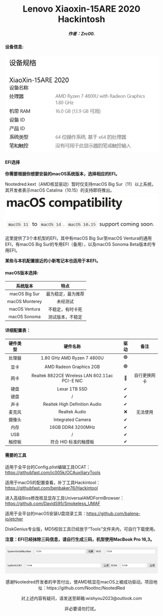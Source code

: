 <h1 align="Center">Lenovo Xiaoxin-15ARE 2020 Hackintosh</h1>



<h5 align = "Center">作者：Zrc00.</h5>

#### 设备信息:

![sysinfo](./img/sysinfo.png)

#### EFI选择

**你需要根据你想要安装的macOS系统版本，选择相应的EFI。**

Nootedred.kext（AMD核显驱动）暂时仅支持macOS Big Sur（11）以上系统，其开发者表示macOS Catalina（10.15）的支持即将推出。![macOS-Support](./img/macOS-Support.png)

这里提供了3个本机型的EFI，其中有macOS Big Sur至macOS Ventura的通用EFI，有macOS Big Sur的专用EFI（备用），以及macOS Sonoma Beta版本的专用EFI。

**某些与本机配置接近的小新笔记本也适用于本EFI。**

#### macOS版本选择:

|    系统版本    |        特点        |
| :------------: | :----------------: |
| macOS Big Sur  | 最为稳定，最为推荐 |
| macOS Monterey |      未经测试      |
| macOS Ventura  |  不稳定，有时卡死  |
|  macOS Sonoma  |  测试版本，不稳定  |

#### 详细配置表：

| 硬件类型 |                    硬件名称                    | 驱动 |     备注     |
| :------: | :--------------------------------------------: | :--: | :----------: |
|  处理器  |           1.80 GHz AMD Ryzen 7 4800U           |  🟢   |              |
|   显卡   |            AMD Radeon Graphics 2GB             |  🟢   |              |
|   网卡   | Realtek 8822CE Wireless LAN 802.11ac PCI-E NIC |  🔴   | 自行更换网卡 |
|   硬盘   |                 Lexar 1TB SSD                  |  ✔   |              |
|   键盘   |                       /                        |  ✔   |              |
|   声卡   |         Realtek High Definition Audio          |  ✔   |              |
|  麦克风  |                 Realtek Audio                  |  ❌   |   无法使用   |
|  摄像头  |               Integrated Camera                |  ✔   |              |
|   内存   |               16GB DDR4 3200MHz                |  ✔   |              |
|   USB    |                       /                        |  ✔   |              |
|  触控板  |             符合 HID 标准的触摸板              |  ✔   |              |

#### 需要的工具

适用于全平台的Config.plist编辑工具OCAT：https://githubfast.com/ic005k/OCAuxiliaryTools

适用于macOS的配置查看，补丁工具Hackintool：https://githubfast.com/benbaker76/Hackintool

进入高级Bios修改核显显存工具UniversalAMDFormBrowser：https://github.com/DavidS95/Smokeless_UMAF

适用于全平台的macOS安装U盘烧录工具：https://github.com/balena-io/etcher

DiskGenius专业版，MD5校验工具已经放于“Tools”文件夹内，可自行下载使用。

**注意：EFI已经抹除三码信息，请自行生成三码，机型使用MacBook Pro 16,3。**

![threema](./img/threema.png)

<p align="Center">感谢Nootedred开发者的辛苦付出，使AMD核显在macOS上被成功驱动。项目地址：https://github.com/NootInc/NootedRed</p>

<p align="Center">对上述内容有疑问，请发送至邮箱:wishyou2023@outlook.com</p>
<p align="Center">非必要请勿打扰。</p>
